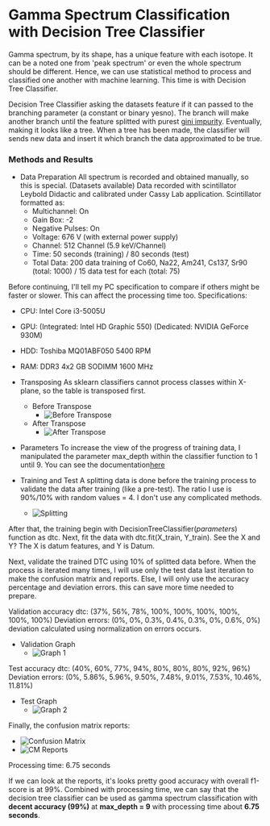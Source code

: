 # Gamma Spectrum Classification with Decision Tree Classifier

Gamma spectrum, by its shape, has a unique feature with each isotope. It can be a noted one from 'peak spectrum' or even the whole spectrum should be different. Hence, we can use statistical method to process and classified one another with machine learning. This time is with Decision Tree Classifier.

Decision Tree Classifier asking the datasets feature if it can passed to the branching parameter (a constant or binary yesno). The branch will make another branch until the feature splitted with purest [gini impurity](https://en.wikipedia.org/wiki/Gini_coefficient). Eventually, making it looks like a tree. When a tree has been made, the classifier will sends new data and insert it which branch the data approximated to be true.

### Methods and Results
- Data Preparation
All spectrum is recorded and obtained manually, so this is special. (Datasets available)
Data recorded with scintillator Leybold Didactic and calibrated under Cassy Lab application. Scintillator formatted as:
  - Multichannel: On
  - Gain Box: -2
  - Negative Pulses: On
  - Voltage: 676 V (with external power supply)
  - Channel: 512 Channel (5.9 keV/Channel)
  - Time: 50 seconds (training) / 80 seconds (test)
  - Total Data: 200 data training of Co60, Na22, Am241, Cs137, Sr90 (total: 1000) / 15 data test for each (total: 75)

Before continuing, I'll tell my PC specification to compare if others might be faster or slower. This can affect the processing time too.
Specifications:
  - CPU: Intel Core i3-5005U
  - GPU: (Integrated: Intel HD Graphic 550) (Dedicated: NVIDIA GeForce 930M)
  - HDD: Toshiba MQ01ABF050 5400 RPM
  - RAM: DDR3 4x2 GB SODIMM 1600 MHz

- Transposing
As sklearn classifiers cannot process classes within X-plane, so the table is transposed first.
  - Before Transpose
    - ![Before Transpose](https://user-images.githubusercontent.com/66581100/133018157-f1d7499e-7d17-4706-b55c-ce235f6ca4ee.png)
  - After Transpose
    - ![After Transpose](https://user-images.githubusercontent.com/66581100/133018212-1e5f3074-93f6-4e57-bab0-712b4b14e200.png)

- Parameters
To increase the view of the progress of training data, I manipulated the parameter max_depth within the classifier function to 1 until 9. You can see the documentation[here](https://scikit-learn.org/stable/modules/generated/sklearn.tree.DecisionTreeClassifier.html#sklearn.tree.DecisionTreeClassifier)

- Training and Test
A splitting data is done before the training process to validate the data after training (like a pre-test). The ratio I use is 90%/10% with random values = 4. I don't use any complicated methods.
  - ![Splitting](https://user-images.githubusercontent.com/66581100/133018909-a6647191-f46b-46e8-8b05-6709edb995c9.png)

After that, the training begin with DecisionTreeClassifier(*parameters*) function as dtc. Next, fit the data with dtc.fit(X_train, Y_train).
See the X and Y? The X is datum features, and Y is Datum.

Next, validate the trained DTC using 10% of splitted data before. When the process is iterated many times, I will use only the test data last iteration to make the confusion matrix and reports. Else, I will only use the accuracy percentage and deviation errors. this can save more time needed to prepare.

Validation accuracy dtc: (37%, 56%, 78%, 100%, 100%, 100%, 100%, 100%, 100%)
Deviation errors: (0%, 0%, 0.3%, 0.4%, 0.3%, 0%, 0.6%, 0%) deviation calculated using normalization on errors occurs.

  - Validation Graph
    - ![Graph 1](https://user-images.githubusercontent.com/66581100/133020424-9fa109f6-f6d0-44ca-9a74-95f6ab9e69d9.png)

Test accuracy dtc: (40%, 60%, 77%, 94%, 80%, 80%, 80%, 92%, 96%)
Deviation errors: (0%, 5.86%, 5.96%, 9.50%, 7.48%, 9.01%, 7.53%, 10.46%, 11.81%)

  - Test Graph
    - ![Graph 2](https://user-images.githubusercontent.com/66581100/133020813-464b0dfc-50d0-49cc-a4f0-744372bd244a.png)

Finally, the confusion matrix reports:
  - ![Confusion Matrix](https://user-images.githubusercontent.com/66581100/133020882-9165de7b-d4de-41d8-91d6-45942571eb7e.png)
  - ![CM Reports](https://user-images.githubusercontent.com/66581100/133020937-967979db-6721-422c-ac83-71b5b14fc5fd.png)

Processing time: 6.75 seconds

If we can look at the reports, it's looks pretty good accuracy with overall f1-score is at 99%. Combined with processing time, we can say that the decision tree classifier can be used as gamma spectrum classification with **decent accuracy (99%)** at **max_depth = 9** with processing time about **6.75 seconds**.

